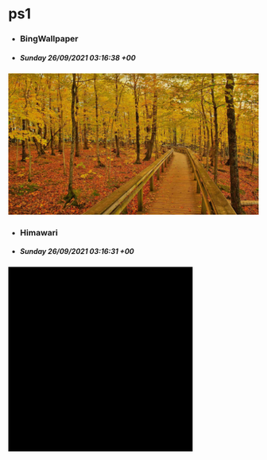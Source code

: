 # ps1

- ### BingWallpaper
- ##### Sunday 26/09/2021 03:16:38 +00
<img src="BingWallpaper/latest.jpg" width="700" height="auto" title="👉  BingWallpaper  👈">


- ### Himawari 
- ##### Sunday 26/09/2021 03:16:31 +00
<img src="Himawari/latest.jpg" width="auto" height="371" title="👉  Himawari  👈">






